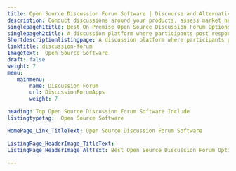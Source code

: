 ```yaml
---
title: Open Source Discussion Forum Software | Discourse and Alternatives
description: Conduct discussions around your products, assess market needs and propagate brand awareness. Grow business community with open source discussion forum tools
singlepageh1title: Best On Premise Open Source Discussion Forum Options
singlepageh2title: A discussion platform where participants post responses and engage in virtual, asynchronous discussions. Encourage audience to participate and build community.
Shortdescriptionlistingpage: A discussion platform where participants post responses and engage in virtual, asynchronous discussions. Encourage audience to participate and build community.
linktitle: discussion-forum
Imagetext:  Open Source Software 
draft: false
weight: 7
menu:
   mainmenu: 
       name: Discussion Forum
       url: DiscussionForumApps
       weight: 7

heading: Top Open Source Discussion Forum Software Include 
listingtypetag:  Open Source Software 

HomePage_Link_TitleText: Open Source Discussion Forum Software

ListingPage_HeaderImage_TitleText:
ListingPage_HeaderImage_AltText: Best Open Source Discussion Forum Options

---
```


